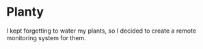 # Planty
I kept forgetting to water my plants, so I decided to create a remote monitoring system for them.
